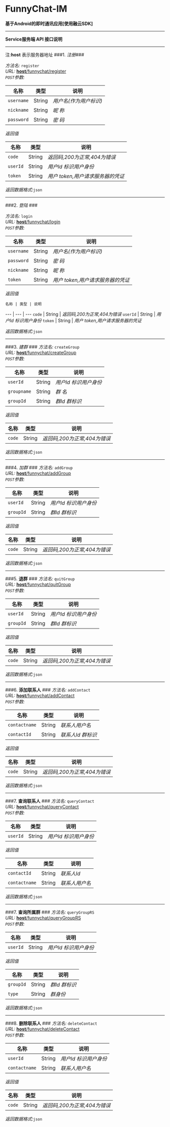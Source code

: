 # FunnyChat-IM

__基于Android的即时通讯应用[使用融云SDK]__

***
**Service服务端 API 接口说明**
***
注:**host** 表示服务器地址
###1. *注册*###

*方法名:* `register`<br>
*URL:* [**host**/funnychat/register]()  
*`POST`参数:*

   名称 | 类型 | 说明
   --- | --- | ---
   `username` | String | *用户名(作为用户标识)*
   `nickname` | String | *昵  称*
   `password` | String | *密  码*

*返回值*

   名称 | 类型 | 说明
   --- | --- | ---
   `code` | String | *返回码,200为正常,404为错误*
   `userId` | String | *用户Id 标识用户身份*
   `token` | String | *用户 token,用户请求服务器的凭证*
   
*返回数据格式:*`json` 

***
###2.  *登陆*  ###

*方法名:* `login`<br>
*URL:* [**host**/funnychat/login]()  
*`POST`参数:*

   名称 | 类型 | 说明
   --- | --- | ---
   `username` | String | *用户名(作为用户标识)*
   `password` | String | *密  码*
   `nickname` | String | *昵  称*
   `token` | String | *用户 token,用户请求服务器的凭证*

*返回值*

    名称 | 类型 | 说明
   --- | --- | ---
   `code` | String | *返回码,200为正常,404为错误*
   `userId` | String | *用户Id 标识用户身份*
   `token` | String | *用户 token,用户请求服务器的凭证*
   
*返回数据格式:*`json`

***
###3. *建群* ###
*方法名:* `createGroup`<br>
*URL:* [**host**/funnychat/createGroup]()  
*`POST`参数:*

   名称 | 类型 | 说明
   --- | --- | ---
   `userId` | String | *用户Id 标识用户身份*
   `groupname` | String | *群 名*
   `groupId` | String | *群Id 群标识*

*返回值*

   名称 | 类型 | 说明
   --- | --- | ---
   `code` | String | *返回码,200为正常,404为错误*
   
   
*返回数据格式:*`json`
***
###4. *加群* ###
*方法名:* `addGroup`<br>
*URL:* [**host**/funnychat/addGroup]()  
*`POST`参数:*

   名称 | 类型 | 说明
   --- | --- | ---
   `userId` | String | *用户Id 标识用户身份*
   `groupId` | String | *群Id 群标识*

*返回值*

   名称 | 类型 | 说明
   --- | --- | ---
   `code` | String | *返回码,200为正常,404为错误*
   
   
*返回数据格式:*`json`
 
 ***
 
###5. **退群** ###
*方法名:* `quitGroup`<br>
*URL:* [**host**/funnychat/quitGroup]()  
*`POST`参数:*

   名称 | 类型 | 说明
   --- | --- | ---
   `userId` | String | *用户Id 标识用户身份*
   `groupId` | String | *群Id 群标识*

*返回值*

   名称 | 类型 | 说明
   --- | --- | ---
   `code` | String | *返回码,200为正常,404为错误*
   
   
*返回数据格式:*`json`
***
 
###6. **添加联系人** ###
*方法名:* `addContact`<br>
*URL:* [**host**/funnychat/addContact]()  
*`POST`参数:*

   名称 | 类型 | 说明
   --- | --- | ---
   `contactname` | String | *联系人用户名*
   `contactId` | String | *联系人Id 群标识*

*返回值*

   名称 | 类型 | 说明
   --- | --- | ---
   `code` | String | *返回码,200为正常,404为错误*
   
   
*返回数据格式:*`json`

***
 
###7. **查询联系人** ###
*方法名:* `queryContact`<br>
*URL:* [**host**/funnychat/queryContact]()  
*`POST`参数:*

   名称 | 类型 | 说明
   --- | --- | ---
   `userId` | String | *用户Id 标识用户身份*

*返回值*

   名称 | 类型 | 说明
   --- | --- | ---
   `contactId` | String | *联系人Id*
   `contactname` | String | *联系人用户名*
   
*返回数据格式:*`json`
***
 
###7. **查询所属群** ###
*方法名:* `queryGroupRS`<br>
*URL:* [**host**/funnychat/queryGroupRS]()  
*`POST`参数:*

   名称 | 类型 | 说明
   --- | --- | ---
   `userId` | String | *用户Id 标识用户身份*

*返回值*

   名称 | 类型 | 说明
   --- | --- | ---
   `groupId` | String | *群Id 群标识*
   `type` | String | *群身份*
   
*返回数据格式:*`json`
***
 
###8. **删除联系人** ###
*方法名:* `deleteContact`<br>
*URL:* [**host**/funnychat/deleteContact]()  
*`POST`参数:*

   名称 | 类型 | 说明
   --- | --- | ---
   `userId` | String | *用户Id 标识用户身份*
   `contactname` | String | *联系人用户名*

*返回值*

   名称 | 类型 | 说明
   --- | --- | ---
   `code` | String | *返回码,200为正常,404为错误*
   
   
*返回数据格式:*`json`
